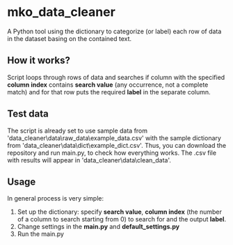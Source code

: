 # mko_data_cleaner
A Python tool using the dictionary to categorize (or label) each 
row of data in the dataset basing on the contained text.

## How it works?
Script loops through rows of data and searches if column with the specified **column index** contains 
**search value** (any occurrence, not a complete match) and for that row puts the required **label** 
in the separate column.

## Test data
The script is already set to use sample data from 'data_cleaner\data\raw_data\example_data.csv' 
with the sample dictionary from 'data_cleaner\data\dict\example_dict.csv'. 
Thus, you can download the repository and run main.py, to check how everything works.
The .csv file with results will appear in 'data_cleaner\data\clean_data'.

## Usage
In general process is very simple:
1. Set up the dictionary: specify **search value**, **column index** 
   (the number of a column to search starting from 0) to search for and the output **label**.
2. Change settings in the **main.py** and **default_settings.py**
3. Run the main.py